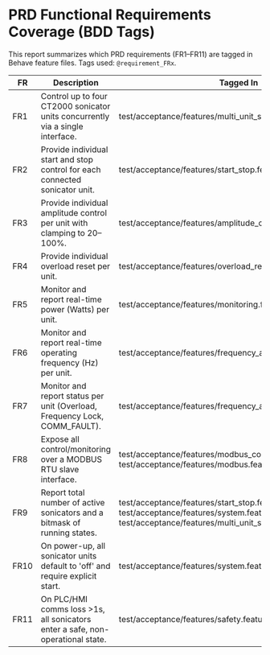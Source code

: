 # PRD Functional Requirements Coverage (BDD Tags)

This report summarizes which PRD requirements (FR1–FR11) are tagged in Behave feature files.
Tags used: `@requirement_FRx`.

| FR | Description | Tagged In | Pending? |
|----|-------------|-----------|----------|
| FR1 | Control up to four CT2000 sonicator units concurrently via a single interface. | test/acceptance/features/multi_unit_state_management.feature | yes |
| FR2 | Provide individual start and stop control for each connected sonicator unit. | test/acceptance/features/start_stop.feature | no |
| FR3 | Provide individual amplitude control per unit with clamping to 20–100%. | test/acceptance/features/amplitude_control.feature | no |
| FR4 | Provide individual overload reset per unit. | test/acceptance/features/overload_reset.feature | no |
| FR5 | Monitor and report real-time power (Watts) per unit. | test/acceptance/features/monitoring.feature | yes |
| FR6 | Monitor and report real-time operating frequency (Hz) per unit. | test/acceptance/features/frequency_and_lock.feature | no |
| FR7 | Monitor and report status per unit (Overload, Frequency Lock, COMM_FAULT). | test/acceptance/features/frequency_and_lock.feature | no |
| FR8 | Expose all control/monitoring over a MODBUS RTU slave interface. | test/acceptance/features/modbus_conformance.feature<br/>test/acceptance/features/modbus.feature | yes |
| FR9 | Report total number of active sonicators and a bitmask of running states. | test/acceptance/features/start_stop.feature<br/>test/acceptance/features/system.feature<br/>test/acceptance/features/multi_unit_state_management.feature | yes |
| FR10 | On power-up, all sonicator units default to 'off' and require explicit start. | test/acceptance/features/system.feature | yes |
| FR11 | On PLC/HMI comms loss >1s, all sonicators enter a safe, non-operational state. | test/acceptance/features/safety.feature | yes |
